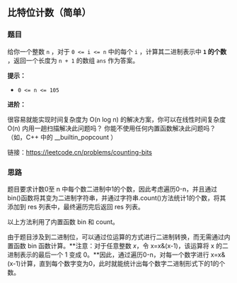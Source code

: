 ## 比特位计数（简单）

### 题目

给你一个整数 `n` ，对于 `0 <= i <= n` 中的每个 `i` ，计算其二进制表示中 **`1` 的个数** ，返回一个长度为 `n + 1` 的数组 `ans` 作为答案。

**提示：**

- `0 <= n <= 105`

**进阶：**

很容易就能实现时间复杂度为 O(n log n) 的解决方案，你可以在线性时间复杂度 O(n) 内用一趟扫描解决此问题吗？
你能不使用任何内置函数解决此问题吗？（如，C++ 中的 __builtin_popcount ）

链接：https://leetcode.cn/problems/counting-bits

### 思路

题目要求计数0至 n 中每个数二进制中1的个数，因此考虑遍历0-n，并且通过bin()函数将其变为二进制字符串，并通过字符串.count()方法统计1的个数，将其添加到 res 列表中，最终遍历完后返回 res 列表。

以上方法利用了内置函数 bin 和 count。

由于题目涉及到二进制位，可以通过位运算的方式进行二进制转换，而无需通过内置函数 bin 函数计算。**注意：对于任意整数 *x*，令 x=x&(x-1)，该运算将 x 的二进制表示的最后一个 1 变成 0。**因此，通过遍历0-n，对每一个数字进行 x=x&(x-1)计算，直到每个数字变为0，此时就能统计出每个数字二进制形式下的1的个数。

